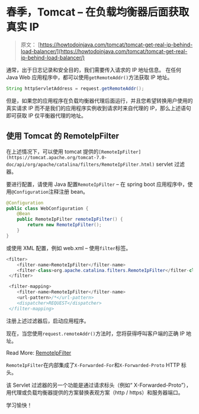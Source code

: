 # 春季，Tomcat – 在负载均衡器后面获取真实 IP

> 原文： [https://howtodoinjava.com/tomcat/tomcat-get-real-ip-behind-load-balancer/](https://howtodoinjava.com/tomcat/tomcat-get-real-ip-behind-load-balancer/)

通常，出于日志记录和安全目的，我们需要传入请求的 IP 地址信息。 在任何 Java Web 应用程序中，都可以使用`getRemoteAddr()`方法获取 IP 地址。

```java
String httpServletAddress = request.getRemoteAddr();

```

但是，如果您的应用程序在负载均衡器代理后面运行，并且您希望转换用户使用的真实请求 IP 而不是我们的应用程序实例收到请求时来自代理的 IP，那么上述语句即可获取 IP 仅平衡器代理的地址。

## 使用 Tomcat 的 RemoteIpFilter

在上述情况下，可以使用 tomcat 提供的`[RemoteIpFilter](https://tomcat.apache.org/tomcat-7.0-doc/api/org/apache/catalina/filters/RemoteIpFilter.html)` servlet 过滤器。

要进行配置，请使用 Java 配置`RemoteIpFilter` – 在 spring boot 应用程序中，使用`@Configuration`注释注册 bean。

```java
@Configuration
public class WebConfiguration {
	@Bean
	public RemoteIpFilter remoteIpFilter() {
		return new RemoteIpFilter();
	}
}

```

或使用 XML 配置，例如 web.xml – 使用`filter`标签。

```java
<filter>
    <filter-name>RemoteIpFilter</filter-name>
    <filter-class>org.apache.catalina.filters.RemoteIpFilter</filter-class>
 </filter>

 <filter-mapping>
    <filter-name>RemoteIpFilter</filter-name>
    <url-pattern>/*</url-pattern>
    <dispatcher>REQUEST</dispatcher>
 </filter-mapping>

```

注册上述过滤器后，启动应用程序。

现在，当您使用`request.remoteAddr()`方法时，您将获得呼叫客户端的正确 IP 地址。

Read More: [RemoteIpFilter](https://tomcat.apache.org/tomcat-7.0-doc/api/org/apache/catalina/filters/RemoteIpFilter.html)

`RemoteIpFilter`在内部集成了`X-Forwarded-For`和`X-Forwarded-Proto` HTTP 标头。

该 Servlet 过滤器的另一个功能是通过请求标头（例如“ X-Forwarded-Proto”），用代理或负载均衡器提供的方案替换表观方案（http / https）和服务器端口。

学习愉快！